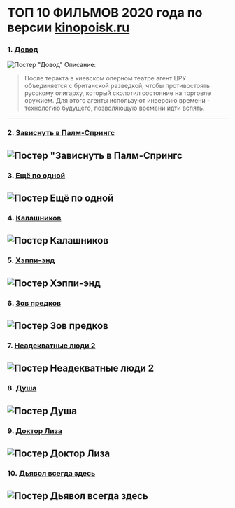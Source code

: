 # ТОП 10 ФИЛЬМОВ 2020 года по версии [kinopoisk.ru](https://www.kinopoisk.ru/)
### 1. [Довод](https://www.kinopoisk.ru/film/1236063/) 
![Постер "Довод"](https://avatars.mds.yandex.net/get-kinopoisk-image/1773646/adaaab38-f1c9-41cc-98e8-ae1b8c5f5c23/300x450)
Описание: 
>После теракта в киевском оперном театре агент ЦРУ объединяется с британской разведкой, чтобы противостоять русскому олигарху, который сколотил состояние на торговле оружием. Для этого агенты используют инверсию времени - технологию будущего, позволяющую времени идти вспять.
---
### 2. [Зависнуть в Палм-Спрингс](https://www.kinopoisk.ru/film/1245524/)
![Постер "Зависнуть в Палм-Спрингс](https://avatars.mds.yandex.net/get-kinopoisk-image/1599028/4c5e3735-0867-4994-869f-8403f02e9239/300x450)
---
### 3. [Ещё по одной](https://www.kinopoisk.ru/film/1263705/)
![Постер Ещё по одной](https://avatars.mds.yandex.net/get-kinopoisk-image/1773646/a575032b-1b9f-4ea4-adf2-a3dd3359acc8/300x450)
---
### 4. [Калашников](https://www.kinopoisk.ru/film/1188248/)
![Постер Калашников](https://avatars.mds.yandex.net/get-kinopoisk-image/1600647/e57191a7-61b5-4dfe-a50e-2eabb5b4f142/300x450)
---
### 5. [Хэппи-энд](https://www.kinopoisk.ru/film/994530/)
![Постер Хэппи-энд](https://avatars.mds.yandex.net/get-kinopoisk-image/1600647/dd8c129f-6143-4ff8-84b0-968e37c1dd17/300x450)
---
### 6. [Зов предков](https://www.kinopoisk.ru/film/1060511/)
![Постер Зов предков](https://avatars.mds.yandex.net/get-kinopoisk-image/1773646/1f7ccff8-ce03-40eb-b4ab-bdafa44e945b/300x450)
---
### 7. [Неадекватные люди 2](https://www.kinopoisk.ru/film/1189859/)
![Постер Неадекватные люди 2](https://avatars.mds.yandex.net/get-kinopoisk-image/1946459/5ac25517-a29a-4a71-9bf9-fc7f7d4cff48/300x450)
---
### 8. [Душа](https://www.kinopoisk.ru/film/775273/)
![Постер Душа](https://avatars.mds.yandex.net/get-kinopoisk-image/1773646/35ba5d24-9d1f-4c1f-84af-d5245570faf8/300x450)
---
### 9. [Доктор Лиза](https://www.kinopoisk.ru/film/1254059/)
![Постер Доктор Лиза](https://avatars.mds.yandex.net/get-kinopoisk-image/1600647/74fc4009-6409-4adb-9da8-126169968ada/300x450)
---
### 10. [Дьявол всегда здесь](https://www.kinopoisk.ru/film/1072788/)
![Постер Дьявол всегда здесь](https://avatars.mds.yandex.net/get-kinopoisk-image/1777765/162f3d42-87c4-43ae-a553-51462710d6b2/300x450)
---
